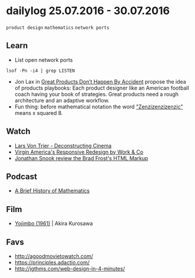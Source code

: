 # dailylog 25.07.2016 - 30.07.2016

`product design` `mathematics` `network ports`

## Learn

- List open network ports
```
lsof -Pn -i4 | grep LISTEN
```
- Jon Lax in [Great Products Don’t Happen By Accident](https://medium.com/@jlax/great-products-dont-happen-by-accident-f46323d8ad94#.rcqhtzt3q) propose the idea of products playbooks: Each product designer like an American football coach having your book of strategies. Great products need a rough architecture and an adaptive workflow.
- Fun thing: before mathematical notation the word ["Zenzizenzizenzic"](https://en.wikipedia.org/wiki/Zenzizenzizenzic) means x squared 8.

## Watch

- [Lars Von Trier - Deconstructing Cinema](https://www.youtube.com/watch?v=xwhe1zDHrCQ)
- [Virgin America's Responsive Redesign by Work & Co](https://www.youtube.com/watch?v=BFGeswAkP10)
-  [Jonathan Snook review the Brad Frost's HTML Markup](https://www.youtube.com/watch?v=KeGiP2ZbyTc)

## Podcast

- [A Brief History of Mathematics](http://www.bbc.co.uk/programmes/b00srz5b/episodes/player)

## Film

- [Yojimbo (1961)](https://letterboxd.com/zehfernandes/film/yojimbo/) | Akira Kurosawa

## Favs

- http://agoodmovietowatch.com/
- https://principles.adactio.com/
- http://jgthms.com/web-design-in-4-minutes/
